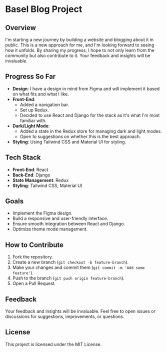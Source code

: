 # Basel Blog Project

## Overview

I'm starting a new journey by building a website and blogging about it in public. This is a new approach for me, and I'm looking forward to seeing how it unfolds. By sharing my progress, I hope to not only learn from the community but also contribute to it. Your feedback and insights will be invaluable.

## Progress So Far

- **Design**: I have a design in mind from Figma and will implement it based on what fits and what I like.
- **Front-End**:
  - Added a navigation bar.
  - Set up Redux.
  - Decided to use React and Django for the stack as it's what I'm most familiar with.
- **Dark/Light Mode**:
  - Added a state in the Redux store for managing dark and light modes.
  - Open to suggestions on whether this is the best approach.
- **Styling**: Using Tailwind CSS and Material UI for styling.

## Tech Stack

- **Front-End**: React
- **Back-End**: Django
- **State Management**: Redux
- **Styling**: Tailwind CSS, Material UI

## Goals

- Implement the Figma design.
- Build a responsive and user-friendly interface.
- Ensure smooth integration between React and Django.
- Optimize theme mode management.

## How to Contribute

1. Fork the repository.
2. Create a new branch (`git checkout -b feature-branch`).
3. Make your changes and commit them (`git commit -m 'Add some feature'`).
4. Push to the branch (`git push origin feature-branch`).
5. Open a Pull Request.

## Feedback

Your feedback and insights will be invaluable. Feel free to open issues or discussions for suggestions, improvements, or questions.

## License

This project is licensed under the MIT License.
